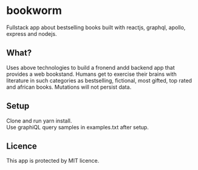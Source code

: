 # bookworm
Fullstack app about bestselling books built with reactjs, graphql, apollo, express and nodejs.

What?
--------
Uses above technologies to build a fronend andd backend app that provides a web bookstand. Humans get to exercise their brains with literature in such categories as bestselling, fictional, most gifted, top rated and african books. Mutations will not persist data.

Setup
--------
Clone and run yarn install.<br />
Use graphiQL query samples in examples.txt after setup.

Licence
--------
This app is protected by MIT licence.<br />
